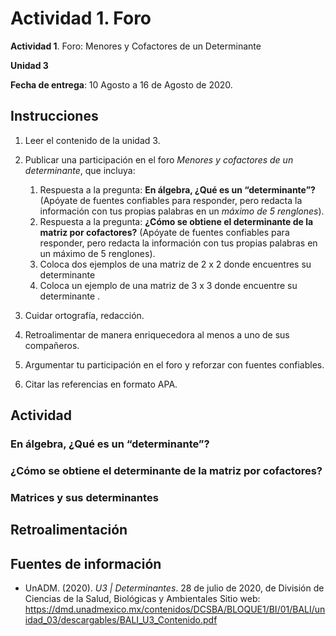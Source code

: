 # Actividad 1. Foro

__Actividad 1__. Foro: Menores y Cofactores de un Determinante

__Unidad 3__

__Fecha de entrega__: 10 Agosto a 16 de Agosto de 2020.

## Instrucciones

1. Leer el contenido de la unidad 3.

2. Publicar una participación en el foro _Menores y cofactores de un determinante_, que incluya:

	1. Respuesta a la pregunta: __En álgebra, ¿Qué es un “determinante”?__ (Apóyate de fuentes confiables para responder, pero redacta la información con tus propias palabras en un _máximo de 5 renglones_).
	2. Respuesta a la pregunta: __¿Cómo se obtiene el determinante de la matriz por cofactores?__ (Apóyate de fuentes confiables para responder, pero redacta la información con tus propias palabras en un máximo de 5 renglones).
	3. Coloca dos ejemplos de una matriz de 2 x 2 donde encuentres su determinante
	4. Coloca un ejemplo de una matriz de 3 x 3 donde encuentre su determinante
.
3. Cuidar ortografía, redacción.

4. Retroalimentar de manera enriquecedora al menos a uno de sus compañeros.

5. Argumentar tu participación en el foro y reforzar con fuentes confiables.

6. Citar las referencias en formato APA.

## Actividad

### __En álgebra, ¿Qué es un “determinante”?__


### __¿Cómo se obtiene el determinante de la matriz por cofactores?__


### Matrices y sus determinantes



## Retroalimentación




## Fuentes de información

- UnADM. (2020). _U3 | Determinantes_. 28 de julio de 2020, de División de Ciencias de la Salud, Biológicas y Ambientales Sitio web: <https://dmd.unadmexico.mx/contenidos/DCSBA/BLOQUE1/BI/01/BALI/unidad_03/descargables/BALI_U3_Contenido.pdf>


